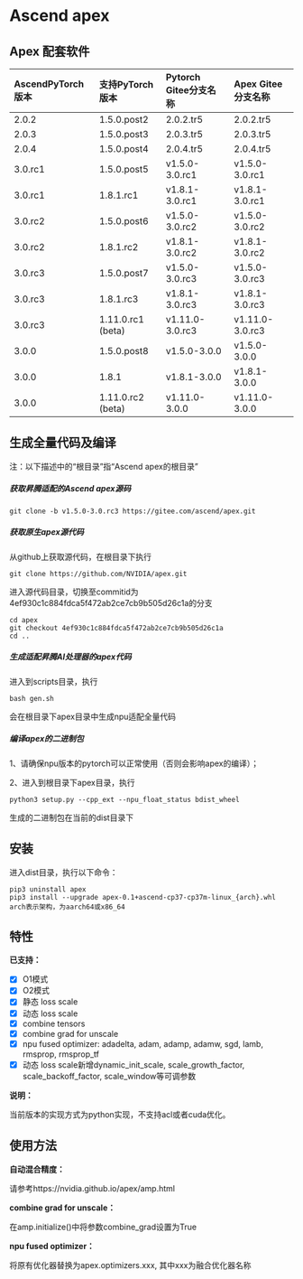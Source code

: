 # Ascend apex

## Apex 配套软件

| AscendPyTorch版本 | 支持PyTorch版本 | Pytorch Gitee分支名称 | Apex Gitee分支名称 |
| :---------------- | :--------------- | :--------------------- | :----------------- |
| 2.0.2             | 1.5.0.post2      | 2.0.2.tr5             | 2.0.2.tr5          |
| 2.0.3             | 1.5.0.post3      | 2.0.3.tr5             | 2.0.3.tr5          |
| 2.0.4             | 1.5.0.post4      | 2.0.4.tr5             | 2.0.4.tr5          |
| 3.0.rc1           | 1.5.0.post5      | v1.5.0-3.0.rc1        | v1.5.0-3.0.rc1     |
| 3.0.rc1           | 1.8.1.rc1        | v1.8.1-3.0.rc1        | v1.8.1-3.0.rc1     |
| 3.0.rc2           | 1.5.0.post6      | v1.5.0-3.0.rc2        | v1.5.0-3.0.rc2     |
| 3.0.rc2           | 1.8.1.rc2        | v1.8.1-3.0.rc2        | v1.8.1-3.0.rc2     |
| 3.0.rc3           | 1.5.0.post7      | v1.5.0-3.0.rc3        | v1.5.0-3.0.rc3     |
| 3.0.rc3           | 1.8.1.rc3        | v1.8.1-3.0.rc3        | v1.8.1-3.0.rc3     |
| 3.0.rc3           | 1.11.0.rc1 (beta)| v1.11.0-3.0.rc3       | v1.11.0-3.0.rc3    |
| 3.0.0             | 1.5.0.post8      | v1.5.0-3.0.0          | v1.5.0-3.0.0       |
| 3.0.0             | 1.8.1            | v1.8.1-3.0.0          | v1.8.1-3.0.0       |
| 3.0.0             | 1.11.0.rc2 (beta)| v1.11.0-3.0.0         | v1.11.0-3.0.0      |

## 生成全量代码及编译

注：以下描述中的“根目录”指“Ascend apex的根目录”

##### 获取昇腾适配的Ascend apex源码

```
git clone -b v1.5.0-3.0.rc3 https://gitee.com/ascend/apex.git
```

##### 获取原生apex源代码

从github上获取源代码，在根目录下执行
```
git clone https://github.com/NVIDIA/apex.git
```
进入源代码目录，切换至commitid为4ef930c1c884fdca5f472ab2ce7cb9b505d26c1a的分支
```
cd apex
git checkout 4ef930c1c884fdca5f472ab2ce7cb9b505d26c1a
cd ..
```

##### 生成适配昇腾AI处理器的apex代码

进入到scripts目录，执行
```
bash gen.sh
```
会在根目录下apex目录中生成npu适配全量代码

##### 编译apex的二进制包

1、请确保npu版本的pytorch可以正常使用（否则会影响apex的编译）；

2、进入到根目录下apex目录，执行
```
python3 setup.py --cpp_ext --npu_float_status bdist_wheel
```
生成的二进制包在当前的dist目录下


## 安装

进入dist目录，执行以下命令：
```
pip3 uninstall apex
pip3 install --upgrade apex-0.1+ascend-cp37-cp37m-linux_{arch}.whl arch表示架构，为aarch64或x86_64
```


## 特性
**已支持：**
- [x] O1模式
- [x] O2模式
- [x] 静态 loss scale
- [x] 动态 loss scale
- [x] combine tensors
- [x] combine grad for unscale
- [x] npu fused optimizer: adadelta, adam, adamp, adamw, sgd, lamb, rmsprop, rmsprop_tf
- [x] 动态 loss scale新增dynamic_init_scale, scale_growth_factor, scale_backoff_factor, scale_window等可调参数

**说明：**

当前版本的实现方式为python实现，不支持acl或者cuda优化。


## 使用方法
**自动混合精度：**

请参考https://nvidia.github.io/apex/amp.html

**combine grad for unscale：**

在amp.initialize()中将参数combine_grad设置为True

**npu fused optimizer：**

将原有优化器替换为apex.optimizers.xxx, 其中xxx为融合优化器名称

